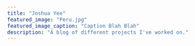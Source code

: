```yaml
---
title: "Joshua Yee"
featured_image: "Peru.jpg"
featured_image_caption: "Caption Blah Blah"
description: "A blog of different projects I've worked on."
---
```


